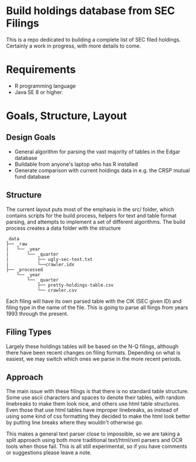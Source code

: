# Build holdings database from SEC Filings

This is a repo dedicated to building a complete list of SEC filed holdings. Certainly a work in progress, with more details to come.

# Requirements

* R programming language
* Java SE 8 or higher.

# Goals, Structure, Layout

## Design Goals

* General algorithm for parsing the vast majority of tables in the Edgar database
* Buildable from anyone's laptop who has R installed
* Generate comparison with current holdings data in e.g. the CRSP mutual fund database

## Structure

The current layout puts most of the emphasis in the src/ folder, which contains scripts for the build process, helpers for text and table format parsing, and attempts to implement a set of different algorithms. The build process creates a data folder with the structure

```
_data  
├── _raw  
|   └── _year  
|       └── _quarter 
|           ├── ugly-sec-text.txt
|           └──crawler.idx
├── _processed  
    └── _year  
        └── _quarter 
            ├── pretty-holdings-table.csv
            └── crawler.csv

```

Each filing will have its own parsed table with the CIK (SEC given ID) and filing type in the name of the file. This is going to parse all fiings from years 1993 through the present.
 
## Filing Types

Largely these holdings tables will be based on the N-Q filings, although there have been recent changes on filing formats. Depending on what is easiest, we may switch which ones we parse in the more recent periods.

## Approach

The main issue with these filings is that there is no standard table structure. Some use ascii characters and spaces to denote their tables, with random linebreaks to make them look nice, and others use html table structures. Even those that use html tables have improper linebreaks, as instead of using some kind of css formatting they decided to make the html look better by putting line breaks where they wouldn't otherwise go.

This makes a general text parser close to impossible, so we are taking a split approach using both more traditional text/html/xml parsers and OCR tools when those fail. This is all still experimental, so if you have comments or suggestions please leave a note.



